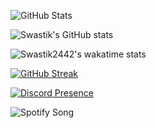 ![GitHub Stats](https://github-profile-trophy.vercel.app/?username=Swastik2442&theme=tokyonight&no-frame=true&no-bg=true&column=6)

![Swastik's GitHub stats](https://github-readme-stats.vercel.app/api?username=Swastik2442)

![Swastik2442's wakatime stats](https://github-readme-stats.vercel.app/api/wakatime?username=Swastik2442)

[![GitHub Streak](https://github-readme-streak-stats.herokuapp.com/?user=Swastik2442)](https://git.io/streak-stats)

[![Discord Presence](https://lanyard-profile-readme.vercel.app/api/600286650509295616?showDisplayName=true&idleMessage=Probably%20AFK)](https://discord.com/channels/@me/600286650509295616)

![Spotify Song](https://spotify-readme-blond.vercel.app/api/spotify)
